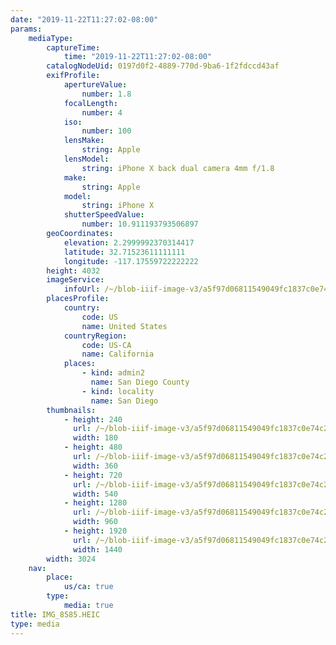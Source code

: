 ```yaml
---
date: "2019-11-22T11:27:02-08:00"
params:
    mediaType:
        captureTime:
            time: "2019-11-22T11:27:02-08:00"
        catalogNodeUid: 0197d0f2-4889-770d-9ba6-1f2fdccd43af
        exifProfile:
            apertureValue:
                number: 1.8
            focalLength:
                number: 4
            iso:
                number: 100
            lensMake:
                string: Apple
            lensModel:
                string: iPhone X back dual camera 4mm f/1.8
            make:
                string: Apple
            model:
                string: iPhone X
            shutterSpeedValue:
                number: 10.911193793506897
        geoCoordinates:
            elevation: 2.2999992370314417
            latitude: 32.71523611111111
            longitude: -117.17559722222222
        height: 4032
        imageService:
            infoUrl: /~/blob-iiif-image-v3/a5f97d06811549049fc1837c0e74c245f2b5ee6c5e6b3ea0087f9377bd702be2/info.json
        placesProfile:
            country:
                code: US
                name: United States
            countryRegion:
                code: US-CA
                name: California
            places:
                - kind: admin2
                  name: San Diego County
                - kind: locality
                  name: San Diego
        thumbnails:
            - height: 240
              url: /~/blob-iiif-image-v3/a5f97d06811549049fc1837c0e74c245f2b5ee6c5e6b3ea0087f9377bd702be2/full/180%2C240/0/default.jpg
              width: 180
            - height: 480
              url: /~/blob-iiif-image-v3/a5f97d06811549049fc1837c0e74c245f2b5ee6c5e6b3ea0087f9377bd702be2/full/360%2C480/0/default.jpg
              width: 360
            - height: 720
              url: /~/blob-iiif-image-v3/a5f97d06811549049fc1837c0e74c245f2b5ee6c5e6b3ea0087f9377bd702be2/full/540%2C720/0/default.jpg
              width: 540
            - height: 1280
              url: /~/blob-iiif-image-v3/a5f97d06811549049fc1837c0e74c245f2b5ee6c5e6b3ea0087f9377bd702be2/full/960%2C1280/0/default.jpg
              width: 960
            - height: 1920
              url: /~/blob-iiif-image-v3/a5f97d06811549049fc1837c0e74c245f2b5ee6c5e6b3ea0087f9377bd702be2/full/1440%2C1920/0/default.jpg
              width: 1440
        width: 3024
    nav:
        place:
            us/ca: true
        type:
            media: true
title: IMG_8585.HEIC
type: media
---
```


